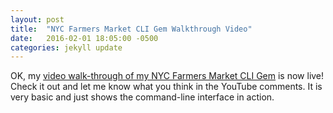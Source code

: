 ```yaml
---
layout: post
title:  "NYC Farmers Market CLI Gem Walkthrough Video"
date:   2016-02-01 18:05:00 -0500
categories: jekyll update
---
```

OK, my [video walk-through of my NYC Farmers Market CLI Gem][wt-vid] is now live! Check it out and let me know what you think in the YouTube comments. It is very basic and just shows the command-line interface in action.

[wt-vid]: https://www.youtube.com/watch?v=74sgzw7upmw
